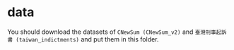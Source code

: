 # data

You should download the datasets of `CNewSum (CNewSum_v2)` and `臺灣刑事起訴書 (taiwan_indictments)` and put them in this folder.
